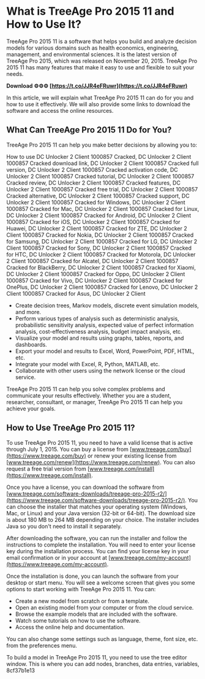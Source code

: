 # What is TreeAge Pro 2015 11 and How to Use It?
 
TreeAge Pro 2015 11 is a software that helps you build and analyze decision models for various domains such as health economics, engineering, management, and environmental sciences. It is the latest version of TreeAge Pro 2015, which was released on November 20, 2015. TreeAge Pro 2015 11 has many features that make it easy to use and flexible to suit your needs.
 
**Download ⚙⚙⚙ [https://t.co/JJR4eFRuwr](https://t.co/JJR4eFRuwr)**


 
In this article, we will explain what TreeAge Pro 2015 11 can do for you and how to use it effectively. We will also provide some links to download the software and access the online resources.
 
## What Can TreeAge Pro 2015 11 Do for You?
 
TreeAge Pro 2015 11 can help you make better decisions by allowing you to:
 
How to use DC Unlocker 2 Client 1000857 Cracked,  DC Unlocker 2 Client 1000857 Cracked download link,  DC Unlocker 2 Client 1000857 Cracked full version,  DC Unlocker 2 Client 1000857 Cracked activation code,  DC Unlocker 2 Client 1000857 Cracked tutorial,  DC Unlocker 2 Client 1000857 Cracked review,  DC Unlocker 2 Client 1000857 Cracked features,  DC Unlocker 2 Client 1000857 Cracked free trial,  DC Unlocker 2 Client 1000857 Cracked alternative,  DC Unlocker 2 Client 1000857 Cracked support,  DC Unlocker 2 Client 1000857 Cracked for Windows,  DC Unlocker 2 Client 1000857 Cracked for Mac,  DC Unlocker 2 Client 1000857 Cracked for Linux,  DC Unlocker 2 Client 1000857 Cracked for Android,  DC Unlocker 2 Client 1000857 Cracked for iOS,  DC Unlocker 2 Client 1000857 Cracked for Huawei,  DC Unlocker 2 Client 1000857 Cracked for ZTE,  DC Unlocker 2 Client 1000857 Cracked for Nokia,  DC Unlocker 2 Client 1000857 Cracked for Samsung,  DC Unlocker 2 Client 1000857 Cracked for LG,  DC Unlocker 2 Client 1000857 Cracked for Sony,  DC Unlocker 2 Client 1000857 Cracked for HTC,  DC Unlocker 2 Client 1000857 Cracked for Motorola,  DC Unlocker 2 Client 1000857 Cracked for Alcatel,  DC Unlocker 2 Client 1000857 Cracked for BlackBerry,  DC Unlocker 2 Client 1000857 Cracked for Xiaomi,  DC Unlocker 2 Client 1000857 Cracked for Oppo,  DC Unlocker 2 Client 1000857 Cracked for Vivo,  DC Unlocker 2 Client 1000857 Cracked for OnePlus,  DC Unlocker 2 Client 1000857 Cracked for Lenovo,  DC Unlocker 2 Client 1000857 Cracked for Asus,  DC Unlocker 2 Client
 
- Create decision trees, Markov models, discrete event simulation models, and more.
- Perform various types of analysis such as deterministic analysis, probabilistic sensitivity analysis, expected value of perfect information analysis, cost-effectiveness analysis, budget impact analysis, etc.
- Visualize your model and results using graphs, tables, reports, and dashboards.
- Export your model and results to Excel, Word, PowerPoint, PDF, HTML, etc.
- Integrate your model with Excel, R, Python, MATLAB, etc.
- Collaborate with other users using the network license or the cloud service.

TreeAge Pro 2015 11 can help you solve complex problems and communicate your results effectively. Whether you are a student, researcher, consultant, or manager, TreeAge Pro 2015 11 can help you achieve your goals.
 
## How to Use TreeAge Pro 2015 11?
 
To use TreeAge Pro 2015 11, you need to have a valid license that is active through July 1, 2015. You can buy a license from [www.treeage.com/buy](https://www.treeage.com/buy) or renew your existing license from [www.treeage.com/renew](https://www.treeage.com/renew). You can also request a free trial version from [www.treeage.com/install](https://www.treeage.com/install).
 
Once you have a license, you can download the software from [www.treeage.com/software-downloads/treeage-pro-2015-r2/](https://www.treeage.com/software-downloads/treeage-pro-2015-r2/). You can choose the installer that matches your operating system (Windows, Mac, or Linux) and your Java version (32-bit or 64-bit). The download size is about 180 MB to 264 MB depending on your choice. The installer includes Java so you don't need to install it separately.
 
After downloading the software, you can run the installer and follow the instructions to complete the installation. You will need to enter your license key during the installation process. You can find your license key in your email confirmation or in your account at [www.treeage.com/my-account](https://www.treeage.com/my-account).
 
Once the installation is done, you can launch the software from your desktop or start menu. You will see a welcome screen that gives you some options to start working with TreeAge Pro 2015 11. You can:

- Create a new model from scratch or from a template.
- Open an existing model from your computer or from the cloud service.
- Browse the example models that are included with the software.
- Watch some tutorials on how to use the software.
- Access the online help and documentation.

You can also change some settings such as language, theme, font size, etc. from the preferences menu.
 
To build a model in TreeAge Pro 2015 11, you need to use the tree editor window. This is where you can add nodes, branches, data entries, variables,
 8cf37b1e13
 
